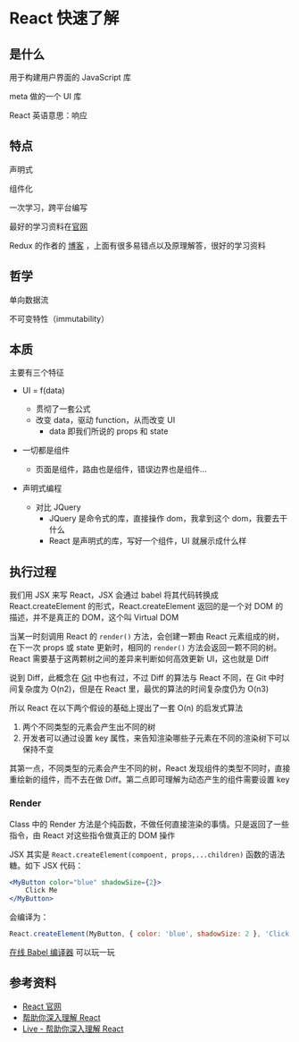 # React 快速了解

## 是什么

用于构建用户界面的 JavaScript 库

meta 做的一个 UI 库

React 英语意思：响应

## 特点

声明式

组件化

一次学习，跨平台编写

最好的学习资料在[官网](https://zh-hans.react.dev/)

Redux 的作者的 [博客](https://overreacted.io/) ，上面有很多易错点以及原理解答，很好的学习资料

## 哲学

单向数据流

不可变特性（immutability）

## 本质

主要有三个特征

-   UI = f(data)
    -   贯彻了一套公式
    -   改变 data，驱动 function，从而改变 UI
        -   data 即我们所说的 props 和 state
-   一切都是组件

    -   页面是组件，路由也是组件，错误边界也是组件...

-   声明式编程

    -   对比 JQuery
        -   JQuery 是命令式的库，直接操作 dom，我拿到这个 dom，我要去干什么
        -   React 是声明式的库，写好一个组件，UI 就展示成什么样

## 执行过程

我们用 JSX 来写 React，JSX 会通过 babel 将其代码转换成 React.createElement 的形式，React.createElement 返回的是一个对 DOM 的描述，并不是真正的 DOM，这个叫 Virtual DOM

当某一时刻调用 React 的 `render()` 方法，会创建一颗由 React 元素组成的树，在下一次 props 或 state 更新时，相同的 `render()` 方法会返回一颗不同的树。React 需要基于这两颗树之间的差异来判断如何高效更新 UI，这也就是 Diff

说到 Diff，此概念在 [Git](../Git/) 中也有过，不过 Diff 的算法与 React 不同，在 Git 中时间复杂度为 O(n2)，但是在 React 里，最优的算法的时间复杂度仍为 O(n3)

所以 React 在以下两个假设的基础上提出了一套 O(n) 的启发式算法

1. 两个不同类型的元素会产生出不同的树
2. 开发者可以通过设置 key 属性，来告知渲染哪些子元素在不同的渲染树下可以保持不变

其第一点，不同类型的元素会产生不同的树，React 发现组件的类型不同时，直接重绘新的组件，而不去在做 Diff。第二点即可理解为动态产生的组件需要设置 key

### Render

Class 中的 Render 方法是个纯函数，不做任何直接渲染的事情。只是返回了一些指令，由 React 对这些指令做真正的 DOM 操作

JSX 其实是 `React.createElement(compoent, props,...children)` 函数的语法糖。如下 JSX 代码：

```jsx
<MyButton color="blue" shadowSize={2}>
    Click Me
</MyButton>
```

会编译为：

```javascript
React.createElement(MyButton, { color: 'blue', shadowSize: 2 }, 'Click Me');
```

[在线 Babel 编译器](https://babeljs.io/repl/#?browsers=defaults%2C%20not%20ie%2011%2C%20not%20ie_mob%2011&build=&builtIns=false&corejs=3.6&spec=false&loose=false&code_lz=GYVwdgxgLglg9mABACwKYBt1wBQEpEDeAUIogE6pQhlIA8AJjAG4B8AEhlogO5xnr0AhLQD0jVgG4iAXyJA&debug=false&forceAllTransforms=false&shippedProposals=false&circleciRepo=&evaluate=false&fileSize=false&timeTravel=false&sourceType=module&lineWrap=true&presets=react&prettier=false&targets=&version=7.15.5&externalPlugins=&assumptions=%7B%7D) 可以玩一玩

## 参考资料

-   [React 官网](https://zh-hans.reactjs.org)
-   [帮助你深入理解 React](https://www.zhihu.com/lives/883022235516960768)
-   [Live - 帮助你深入理解 React](https://www.xbroder.com/2018/08/19/react-zhihu-live/)
